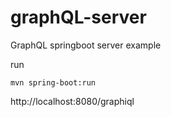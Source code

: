 # graphQL-server
GraphQL springboot server example

run
```
mvn spring-boot:run
```
http://localhost:8080/graphiql
